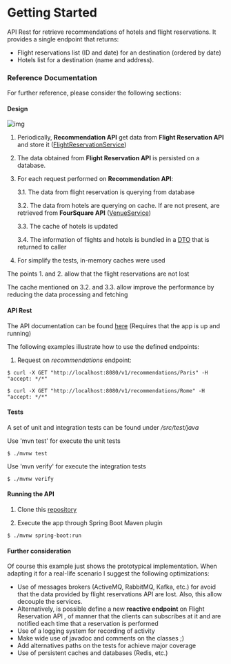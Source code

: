 # Getting Started

API Rest for retrieve recommendations of hotels and flight reservations. It provides a single endpoint that returns:

* Flight reservations list (ID and date) for an destination (ordered by date)
* Hotels list for a destination (name and address).

### Reference Documentation
For further reference, please consider the following sections:

#### Design

![img](https://i.imgur.com/Fh1Y6O0.png)

1. Periodically, **Recommendation API** get data from **Flight Reservation API** and store it ([FlightReservationService](https://github.com/jpOlivo/travel-agency/blob/master/src/main/java/com/brubank/service/FlightReservationService.java))

2. The data obtained from **Flight Reservation API** is persisted on a database. 

3. For each request performed on **Recommendation API**:

   3.1. The data from flight reservation is querying from database 
	 
   3.2. The data from hotels are querying on cache. If are not present, are retrieved from **FourSquare API** ([VenueService](https://github.com/jpOlivo/travel-agency/blob/master/src/main/java/com/brubank/service/VenueService.java)) 
   
   3.3. The cache of hotels is updated 
   
   3.4. The information of flights and hotels is bundled in a [DTO](https://github.com/jpOlivo/travel-agency/blob/master/src/main/java/com/brubank/dto/RecommendationDTO.java) that is returned to caller

4. For simplify the tests, in-memory caches were used

The points 1. and 2. allow that the flight reservations are not lost

The cache mentioned on 3.2. and 3.3. allow improve the performance by reducing the data processing and fetching


#### API Rest

The API documentation can be found [here](http://localhost:8080/swagger-ui.html#) (Requires that the app is up and running) 

The following examples illustrate how to use the defined endpoints:

1. Request on *recommendations* endpoint:

`$ curl -X GET "http://localhost:8080/v1/recommendations/Paris" -H "accept: */*"`

`$ curl -X GET "http://localhost:8080/v1/recommendations/Rome" -H "accept: */*"`

#### Tests

A set of unit and integration tests can be found under */src/test/java*

Use 'mvn test' for execute the unit tests  

`$ ./mvnw test`

Use 'mvn verify' for execute the integration tests

`$ ./mvnw verify`


#### Running the API

1. Clone this [repository](https://github.com/jpOlivo/travel-agency)

2. Execute the app through Spring Boot Maven plugin

`$ ./mvnw spring-boot:run`


#### Further consideration
Of course this example just shows the prototypical implementation. When adapting it for a real-life scenario I suggest the following optimizations:

* Use of messages brokers (ActiveMQ, RabbitMQ, Kafka, etc.) for avoid that the data provided by flight reservations API are lost. Also, this allow decouple the services. 
* Alternatively, is possible define a new **reactive endpoint** on Flight Reservation API , of manner that the clients can subscribes at it and are notified each time that a reservation is performed 
* Use of a logging system for recording of activity 
* Make wide use of javadoc and comments on the classes ;)
* Add alternatives paths on the tests for achieve major coverage
* Use of persistent caches and databases (Redis, etc.)
